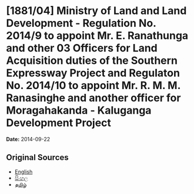 # [1881/04] Ministry of Land and Land Development - Regulation No. 2014/9 to appoint Mr. E. Ranathunga and other 03 Officers for Land Acquisition duties of the Southern Expressway Project and Regulaton No. 2014/10 to appoint Mr. R. M. M. Ranasinghe and another officer for Moragahakanda - Kaluganga Development Project

**Date:** 2014-09-22

## Original Sources

- [English](https://documents.gov.lk/view/extra-gazettes/2014/9/1881-04_E.pdf)
- [සිංහල](https://documents.gov.lk/view/extra-gazettes/2014/9/1881-04_S.pdf)
- [தமிழ்](https://documents.gov.lk/view/extra-gazettes/2014/9/1881-04_T.pdf)
